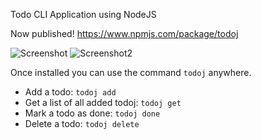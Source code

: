 Todo CLI Application using NodeJS

Now published! https://www.npmjs.com/package/todoj

![Screenshot](https://user-images.githubusercontent.com/49443829/83349729-b35cb880-a354-11ea-932b-fa6641aa0ba3.png)
![Screenshot2](https://user-images.githubusercontent.com/49443829/83349733-bd7eb700-a354-11ea-8f60-d99fcd150bba.png)

Once installed you can use the command `todoj` anywhere.

- Add a todo: `todoj add`
- Get a list of all added todoj: `todoj get`
- Mark a todo as done: `todoj done`
- Delete a todo: `todoj delete`
